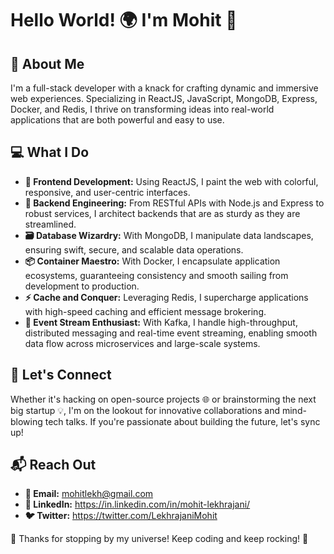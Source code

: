 

<!--
**mohitlekhrajani/mohitlekhrajani** is a ✨ _special_ ✨ repository because its `README.md` (this file) appears on your GitHub profile.

Here are some ideas to get you started:

- 🔭 I’m currently working on ...
- 🌱 I’m currently learning ...
- 👯 I’m looking to collaborate on ...
- 🤔 I’m looking for help with ...
- 💬 Ask me about ...
- 📫 How to reach me: ...
- 😄 Pronouns: ...
- ⚡ Fun fact: ...
-->

# Hello World! 🌍 I'm Mohit 👋

## 🚀 About Me
I'm a full-stack developer with a knack for crafting dynamic and immersive web experiences. Specializing in ReactJS, JavaScript, MongoDB, Express, Docker, and Redis, I thrive on transforming ideas into real-world applications that are both powerful and easy to use.

## 💻 What I Do
- **🌈 Frontend Development:** Using ReactJS, I paint the web with colorful, responsive, and user-centric interfaces.
- **🔧 Backend Engineering:** From RESTful APIs with Node.js and Express to robust services, I architect backends that are as sturdy as they are streamlined.
- **🗃️ Database Wizardry:** With MongoDB, I manipulate data landscapes, ensuring swift, secure, and scalable data operations.
- **📦 Container Maestro:** With Docker, I encapsulate application ecosystems, guaranteeing consistency and smooth sailing from development to production.
- **⚡ Cache and Conquer:** Leveraging Redis, I supercharge applications with high-speed caching and efficient message brokering.
- **🔄 Event Stream Enthusiast:** With Kafka, I handle high-throughput, distributed messaging and real-time event streaming, enabling smooth data flow across microservices and large-scale systems.

## 🤝 Let's Connect
Whether it's hacking on open-source projects 🌐 or brainstorming the next big startup 💡, I'm on the lookout for innovative collaborations and mind-blowing tech talks. If you're passionate about building the future, let's sync up!

## 📬 Reach Out
- **💌 Email:** mohitlekh@gmail.com
- **🔗 LinkedIn:** https://in.linkedin.com/in/mohit-lekhrajani/
- **🐦 Twitter:** https://twitter.com/LekhrajaniMohit

🌟 Thanks for stopping by my universe! Keep coding and keep rocking! 🌟

